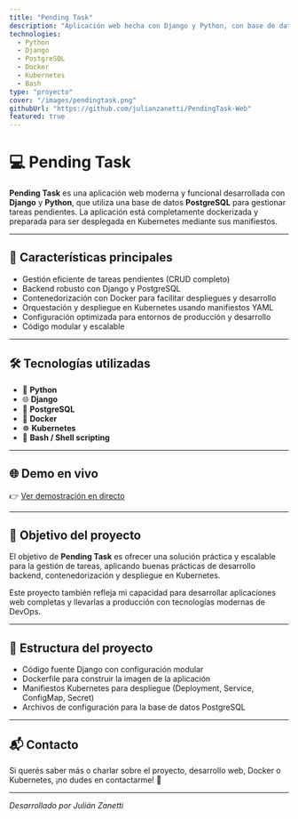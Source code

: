 ```yaml
---
title: "Pending Task"
description: "Aplicación web hecha con Django y Python, con base de datos PostgreSQL. Totalmente dockerizada y desplegada con manifiestos de Kubernetes."
technologies:
  - Python
  - Django
  - PostgreSQL
  - Docker
  - Kubernetes
  - Bash
type: "proyecto"
cover: "/images/pendingtask.png"
githubUrl: "https://github.com/julianzanetti/PendingTask-Web"
featured: true
---
```


# 💻 Pending Task

**Pending Task** es una aplicación web moderna y funcional desarrollada con **Django** y **Python**, que utiliza una base de datos **PostgreSQL** para gestionar tareas pendientes. La aplicación está completamente dockerizada y preparada para ser desplegada en Kubernetes mediante sus manifiestos.

---

## 🚀 Características principales

- Gestión eficiente de tareas pendientes (CRUD completo)  
- Backend robusto con Django y PostgreSQL  
- Contenedorización con Docker para facilitar despliegues y desarrollo  
- Orquestación y despliegue en Kubernetes usando manifiestos YAML  
- Configuración optimizada para entornos de producción y desarrollo  
- Código modular y escalable  

---

## 🛠 Tecnologías utilizadas

- 🐍 **Python**  
- 🌐 **Django**  
- 🐘 **PostgreSQL**  
- 🐳 **Docker**  
- ☸️ **Kubernetes**  
- 🐚 **Bash / Shell scripting** 

---

## 🌐 Demo en vivo

👉 [Ver demostración en directo](https://pendingtask.julianzanetti-lab.com/)

---

## 🎯 Objetivo del proyecto

El objetivo de **Pending Task** es ofrecer una solución práctica y escalable para la gestión de tareas, aplicando buenas prácticas de desarrollo backend, contenedorización y despliegue en Kubernetes.

Este proyecto también refleja mi capacidad para desarrollar aplicaciones web completas y llevarlas a producción con tecnologías modernas de DevOps.

---

## 📂 Estructura del proyecto

- Código fuente Django con configuración modular  
- Dockerfile para construir la imagen de la aplicación  
- Manifiestos Kubernetes para despliegue (Deployment, Service, ConfigMap, Secret)  
- Archivos de configuración para la base de datos PostgreSQL  

---

## 📬 Contacto

Si querés saber más o charlar sobre el proyecto, desarrollo web, Docker o Kubernetes, ¡no dudes en contactarme! 💬

---

*Desarrollado por Julián Zanetti*